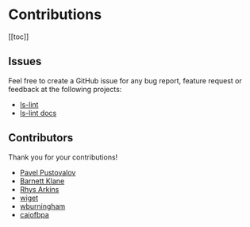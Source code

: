 # Contributions

[[toc]]

## Issues

Feel free to create a GitHub issue for any bug report, feature request or feedback at the following projects:

- [ls-lint](https://github.com/loeffel-io/ls-lint/issues)
- [ls-lint docs](https://github.com/ls-lint/docs/issues)

## Contributors

Thank you for your contributions!

- [Pavel Pustovalov](https://github.com/pustovalov)
- [Barnett Klane](https://github.com/barnett)
- [Rhys Arkins](https://github.com/rarkins)
- [wiget](https://github.com/wiget)
- [wburningham](https://github.com/wburningham)
- [caiofbpa](https://github.com/caiofbpa)
